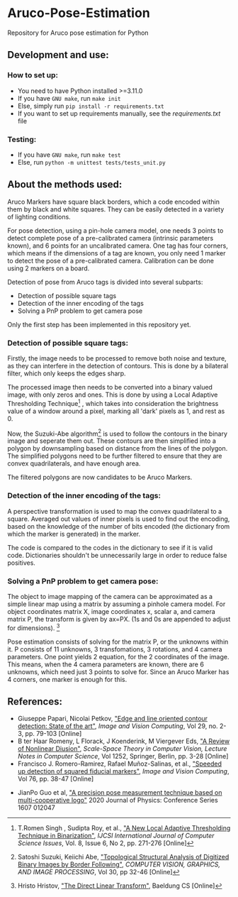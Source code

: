 # Aruco-Pose-Estimation
Repository for Aruco pose estimation for Python

## Development and use:
### How to set up:
- You need to have Python installed >=3.11.0
- If you have `GNU make`, run `make init`
- Else, simply run `pip install -r requirements.txt`
- If you want to set up requirements manually, see the *requirements.txt* file

### Testing:
- If you have `GNU make`, run `make test`
- Else, run `python -m unittest tests/tests_unit.py`

## About the methods used:

Aruco Markers have square black borders, which a code encoded within them by black and white squares. They can be easily detected in a variety of lighting conditions. 

For pose detection, using a pin-hole camera model, one needs 3 points to detect complete pose of a pre-calibrated camera \(intrinsic parameters known\), and 6 points for an uncalibrated camera. One tag has four corners, which means if the dimensions of a tag are known, you only need 1 marker to detect the pose of a pre-calibrated camera. Calibration can be done using 2 markers on a board.

Detection of pose from Aruco tags is divided into several subparts:
- Detection of possible square tags
- Detection of the inner encoding of the tags
- Solving a PnP problem to get camera pose

Only the first step has been implemented in this repository yet.

### Detection of possible square tags:
Firstly, the image needs to be processed to remove both noise and texture, as they can interfere in the detection of contours. This is done by a bilateral filter, which only keeps the edges sharp.

The processed image then needs to be converted into a binary valued image, with only zeros and ones. This is done by using a Local Adaptive Thresholding Technique[^1] , which takes into consideration the brightness value of a window around a pixel, marking all 'dark' pixels as 1, and rest as 0.

Now, the Suzuki-Abe algorithm[^2] is used to follow the contours in the binary image and seperate them out. These contours are then simplified into a polygon by downsampling based on distance from the lines of the polygon. The simplified polygons need to be further filtered to ensure that they are convex quadrilaterals, and have enough area. 

The filtered polygons are now candidates to be Aruco Markers.

### Detection of the inner encoding of the tags:
A perspective transformation is used to map the convex quadrilateral to a square. Averaged out values of inner pixels is used to find out the encoding, based on the knowledge of the number of bits encoded (the dictionary from which the marker is generated) in the marker. 

The code is compared to the codes in the dictionary to see if it is valid code. Dictionaries shouldn't be unnecessarily large in order to reduce false positives.

### Solving a PnP problem to get camera pose:
The object to image mapping of the camera can be approximated as a simple linear map using a matrix by assuming a pinhole camera model.
For object coordinates matrix X, image coordinates x, scalar a, and camera matrix P, the transform is given by ax=PX. (1s and 0s are appended to adjust for dimensions). [^3]

Pose estimation consists of solving for the matrix P, or the unknowns within it. P consists of 11 unknowns, 3 transfomations, 3 rotations, and 4 camera parameters. One point yields 2 equation, for the 2 coordinates of the image. This means, when the 4 camera parameters are known, there are 6 unknowns, which need just 3 points to solve for. Since an Aruco Marker has 4 corners, one marker is enough for this.


## References:
- Giuseppe Papari, Nicolai Petkov, ["Edge and line oriented contour detection: State of the art"](https://www.cs.rug.nl/~petkov/publications/2011ivc-contour_survey.pdf), *Image and Vision Computing*, Vol 29, no. 2-3, pp. 79-103 \[Online\]
- B ter Haar Romeny, L Florack, J Koenderink, M Viergever Eds, ["A Review of Nonlinear Diusion"](https://web.cs.hacettepe.edu.tr/~erkut/cmp717.f20/materials/weickert_review.pdf), *Scale-Space Theory in Computer Vision, Lecture Notes in Computer Science*, Vol 1252, Springer, Berlin, pp. 3-28 \[Online\]
- Francisco J. Romero-Ramirez, Rafael Muñoz-Salinas, et al., ["Speeded up detection of squared fiducial markers"](http://andrewd.ces.clemson.edu/courses/cpsc482/papers/RMM18_speededAruco.pdf), *Image and Vision Computing*, Vol 76, pp. 38-47 \[Online\]
[^2]: Satoshi Suzuki, Keiichi Abe, ["Topological Structural Analysis of Digitized Binary Images by Border Following"](https://www.nevis.columbia.edu/~vgenty/public/suzuki_et_al.pdf), *COMPUTER VISION, GRAPHICS, AND IMAGE PROCESSING*, Vol 30, pp 32-46 \[Online\]
[^1]: T.Romen Singh , Sudipta Roy, et al., ["A New Local Adaptive Thresholding Technique in Binarization"](https://arxiv.org/ftp/arxiv/papers/1201/1201.5227.pdf), *IJCSI International Journal of Computer Science Issues*, Vol. 8, Issue 6, No 2, pp. 271-276 \[Online\]
- JianPo Guo et al, ["A precision pose measurement technique based on multi-cooperative logo"](https://iopscience.iop.org/article/10.1088/1742-6596/1607/1/012047/pdf) 2020 Journal of Physics: Conference Series 1607 012047
[^3]: Hristo Hristov, ["The Direct Linear Transform"](https://www.baeldung.com/cs/direct-linear-transform), Baeldung CS \[Online\]

